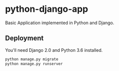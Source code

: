 # python-django-app
Basic Application implemented in Python and Django.

## Deployment

You'll need Django 2.0 and Python 3.6 installed.

```python
python manage.py migrate
python manage.py runserver
```
